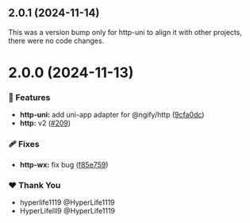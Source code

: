 ## 2.0.1 (2024-11-14)

This was a version bump only for http-uni to align it with other projects, there were no code changes.

# 2.0.0 (2024-11-13)

### 🚀 Features

- **http-uni:** add uni-app adapter for @ngify/http ([9cfa0dc](https://github.com/ngify/ngify/commit/9cfa0dc))
- **http:** v2 ([#209](https://github.com/ngify/ngify/pull/209))

### 🩹 Fixes

- **http-wx:** fix bug ([f85e759](https://github.com/ngify/ngify/commit/f85e759))

### ❤️  Thank You

- hyperlife1119 @HyperLife1119
- HyperLifelll9 @HyperLife1119